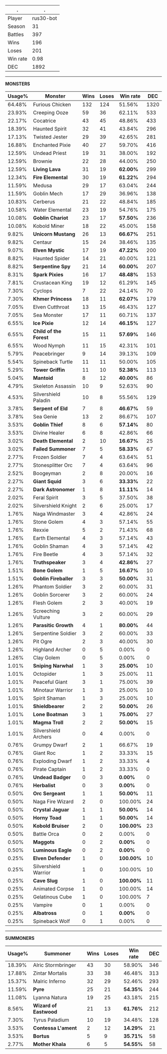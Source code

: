 .|.
|-|-
Player|rus30-bot
Season|31
Battles|397
Wins|196
Loses|201
Win rate|0.98
DEC|1892

---
**MONSTERS**

Usage%|Monster|Wins|Loses|Win rate|DEC|
-|-|-|-|-|-|
64.48%|Furious Chicken|132|124|51.56%|1320|
23.93%|Creeping Ooze|59|36|62.11%|533|
22.17%|Cocatrice|43|45|48.86%|433|
18.39%|Haunted Spirit|32|41|43.84%|296|
17.13%|Twisted Jester|29|39|42.65%|281|
16.88%|Enchanted Pixie|40|27|59.70%|416|
12.59%|Undead Priest|19|31|38.00%|192|
12.59%|Brownie|22|28|44.00%|250|
12.59%|**Living Lava**|31|19|**62.00%**|299|
12.34%|**Fire Elemental**|30|19|**61.22%**|294|
11.59%|Medusa|29|17|63.04%|244|
11.59%|Goblin Mech|17|29|36.96%|138|
10.83%|Cerberus|21|22|48.84%|185|
10.58%|Water Elemental|23|19|54.76%|175|
10.08%|**Goblin Chariot**|23|17|**57.50%**|236|
10.08%|Kobold Miner|18|22|45.00%|158|
9.82%|**Unicorn Mustang**|26|13|**66.67%**|251|
9.82%|Centaur|15|24|38.46%|135|
9.07%|**Elven Mystic**|17|19|**47.22%**|200|
8.82%|Haunted Spider|14|21|40.00%|121|
8.82%|**Serpentine Spy**|21|14|**60.00%**|207|
8.31%|**Spark Pixies**|16|17|**48.48%**|153|
7.81%|Crustacean King|19|12|61.29%|145|
7.30%|Cyclops|7|22|24.14%|70|
7.30%|**Khmer Princess**|18|11|**62.07%**|179|
7.05%|Elven Cutthroat|13|15|46.43%|127|
7.05%|Sea Monster|17|11|60.71%|137|
6.55%|**Ice Pixie**|12|14|**46.15%**|127|
6.55%|**Child of the Forest**|15|11|**57.69%**|146|
6.55%|Wood Nymph|11|15|42.31%|101|
5.79%|Peacebringer|9|14|39.13%|109|
5.54%|Spineback Turtle|11|11|50.00%|105|
5.29%|**Tower Griffin**|11|10|**52.38%**|113|
5.04%|**Mantoid**|8|12|**40.00%**|86|
4.79%|Skeleton Assassin|10|9|52.63%|90|
4.53%|Silvershield Paladin|10|8|55.56%|129|
3.78%|**Serpent of Eld**|7|8|**46.67%**|59|
3.78%|Sea Genie|13|2|86.67%|107|
3.53%|**Goblin Thief**|8|6|**57.14%**|80|
3.53%|Divine Healer|6|8|42.86%|66|
3.02%|**Death Elemental**|2|10|**16.67%**|25|
3.02%|**Failed Summoner**|7|5|**58.33%**|67|
2.77%|Frozen Soldier|7|4|63.64%|51|
2.77%|Stonesplitter Orc|7|4|63.64%|96|
2.52%|Boogeyman|2|8|20.00%|16|
2.27%|**Giant Squid**|3|6|**33.33%**|22|
2.27%|**Dark Astronomer**|1|8|**11.11%**|14|
2.02%|Feral Spirit|3|5|37.50%|38|
2.02%|Silvershield Knight|2|6|25.00%|17|
1.76%|Naga Windmaster|3|4|42.86%|24|
1.76%|Stone Golem|4|3|57.14%|55|
1.76%|Rexxie|5|2|71.43%|68|
1.76%|Earth Elemental|4|3|57.14%|43|
1.76%|Goblin Shaman|4|3|57.14%|42|
1.76%|Fire Beetle|4|3|57.14%|32|
1.76%|**Truthspeaker**|3|4|**42.86%**|27|
1.51%|**Bone Golem**|1|5|**16.67%**|10|
1.51%|**Goblin Fireballer**|3|3|**50.00%**|31|
1.26%|Phantom Soldier|3|2|60.00%|31|
1.26%|Goblin Sorcerer|3|2|60.00%|24|
1.26%|Flesh Golem|2|3|40.00%|19|
1.26%|Screeching Vulture|3|2|60.00%|29|
1.26%|**Parasitic Growth**|4|1|**80.00%**|44|
1.26%|Serpentine Soldier|3|2|60.00%|33|
1.26%|Pit Ogre|2|3|40.00%|30|
1.26%|Highland Archer|0|5|0.00%|0|
1.26%|Clay Golem|0|5|0.00%|0|
1.01%|**Sniping Narwhal**|1|3|**25.00%**|10|
1.01%|Octopider|1|3|25.00%|11|
1.01%|Peaceful Giant|3|1|75.00%|39|
1.01%|Minotaur Warrior|1|3|25.00%|10|
1.01%|Spirit Shaman|1|3|25.00%|10|
1.01%|**Shieldbearer**|2|2|**50.00%**|26|
1.01%|**Lone Boatman**|3|1|**75.00%**|27|
1.01%|**Magma Troll**|2|2|**50.00%**|15|
1.01%|Silvershield Archers|0|4|0.00%|0|
0.76%|Grumpy Dwarf|2|1|66.67%|19|
0.76%|Giant Roc|1|2|33.33%|15|
0.76%|Exploding Dwarf|1|2|33.33%|4|
0.76%|Pirate Captain|1|2|33.33%|0|
0.76%|**Undead Badger**|0|3|**0.00%**|0|
0.76%|**Herbalist**|0|3|**0.00%**|0|
0.50%|**Orc Sergeant**|1|1|**50.00%**|11|
0.50%|Naga Fire Wizard|2|0|100.00%|24|
0.50%|**Crystal Jaguar**|1|1|**50.00%**|14|
0.50%|**Horny Toad**|1|1|**50.00%**|14|
0.50%|**Kobold Bruiser**|2|0|**100.00%**|23|
0.50%|Battle Orca|0|2|0.00%|0|
0.50%|**Maggots**|0|2|**0.00%**|0|
0.50%|**Luminous Eagle**|0|2|**0.00%**|0|
0.25%|**Elven Defender**|1|0|**100.00%**|10|
0.25%|Silvershield Warrior|1|0|100.00%|10|
0.25%|**Cave Slug**|1|0|**100.00%**|11|
0.25%|Animated Corpse|1|0|100.00%|14|
0.25%|Gelatinous Cube|1|0|100.00%|7|
0.25%|Vampire|0|1|0.00%|0|
0.25%|**Albatross**|0|1|**0.00%**|0|
0.25%|Spineback Wolf|0|1|0.00%|0|

---
**SUMMONERS**

Usage%|Summoner|Wins|Loses|Win rate|DEC|
-|-|-|-|-|-|
18.39%|Alric Stormbringer|43|30|58.90%|346|
17.88%|Zintar Mortalis|33|38|46.48%|313|
15.37%|Malric Inferno|32|29|52.46%|293|
11.59%|**Pyre**|25|21|**54.35%**|244|
11.08%|Lyanna Natura|19|25|43.18%|215|
8.56%|**Wizard of Eastwood**|21|13|**61.76%**|212|
7.30%|Tyrus Paladium|10|19|34.48%|128|
3.53%|**Contessa L'ament**|2|12|**14.29%**|21|
3.53%|**Bortus**|5|9|**35.71%**|58|
2.77%|**Mother Khala**|6|5|**54.55%**|58|
